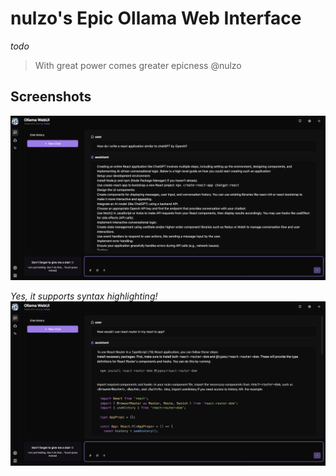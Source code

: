 # nulzo's Epic Ollama Web Interface

*todo*
> With great power comes greater epicness
> @nulzo

## Screenshots

![main-page](docs/images/main-page.png)

*Yes, it supports syntax highlighting!*
![main-page-code](docs/images/main-page-with-code.png)